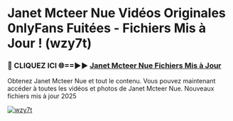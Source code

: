 # Janet Mcteer Nue Vidéos Originales 0nlyFans Fuitées - Fichiers Mis à Jour ! (wzy7t)

<h3>🔴 CLIQUEZ ICI 🌐==►► <a href="https://tinyurl.com/2pmr4ezf" rel="nofollow">Janet Mcteer Nue Fichiers Mis à Jour</a></h3>

Obtenez Janet Mcteer Nue et tout le contenu. Vous pouvez maintenant accéder à toutes les vidéos et photos de Janet Mcteer Nue. Nouveaux fichiers mis à jour 2025

[![wzy7t](https://i.imgur.com/6SNvagu.gif)](https://tinyurl.com/2pmr4ezf)
